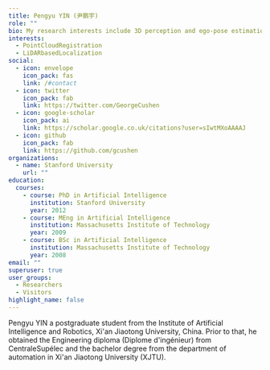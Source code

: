 ```yaml
---
title: Pengyu YIN (尹鹏宇)
role: ""
bio: My research interests include 3D perception and ego-pose estimation for robots.
interests:
  - PointCloudRegistration
  - LiDARbasedLocalization
social:
  - icon: envelope
    icon_pack: fas
    link: /#contact
  - icon: twitter
    icon_pack: fab
    link: https://twitter.com/GeorgeCushen
  - icon: google-scholar
    icon_pack: ai
    link: https://scholar.google.co.uk/citations?user=sIwtMXoAAAAJ
  - icon: github
    icon_pack: fab
    link: https://github.com/gcushen
organizations:
  - name: Stanford University
    url: ""
education:
  courses:
    - course: PhD in Artificial Intelligence
      institution: Stanford University
      year: 2012
    - course: MEng in Artificial Intelligence
      institution: Massachusetts Institute of Technology
      year: 2009
    - course: BSc in Artificial Intelligence
      institution: Massachusetts Institute of Technology
      year: 2008
email: ""
superuser: true
user_groups:
  - Researchers
  - Visitors
highlight_name: false
---
```

Pengyu YIN a postgraduate student from the Institute of Artificial Intelligence and Robotics, Xi'an Jiaotong University, China. Prior to that, he obtained the Engineering diploma (Diplome d'ingénieur) from CentraleSupélec and the bachelor degree from the department of automation in Xi'an Jiaotong University (XJTU).
